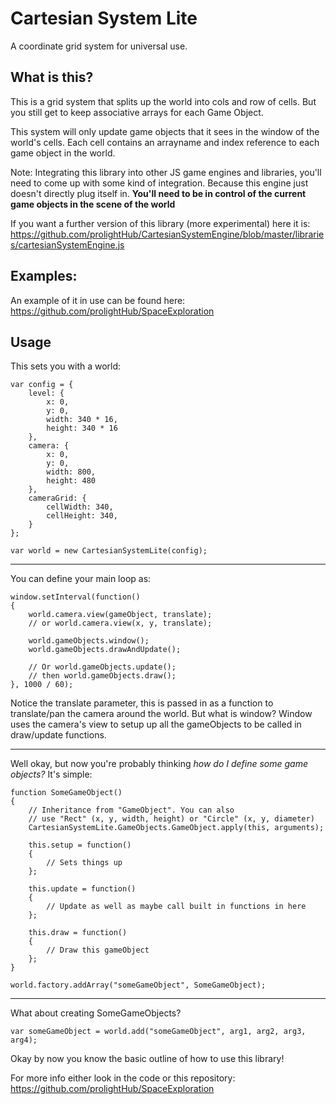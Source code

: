 # Cartesian System Lite

A coordinate grid system for universal use.

## What is this?
This is a grid system that splits up the world into cols and row of cells.
But you still get to keep associative arrays for each Game Object.

This system will only update game objects that it sees in the window of the world's cells.
Each cell contains an arrayname and index reference to each game object in the world.

Note: Integrating this library into other JS game engines and libraries, you'll need 
to come up with some kind of integration. Because this engine just doesn't directly plug 
itself in. **You'll need to be in control of the current game objects in the scene of the world**

If you want a further version of this library (more experimental) here it is:
https://github.com/prolightHub/CartesianSystemEngine/blob/master/libraries/cartesianSystemEngine.js

## Examples:

An example of it in use can be found here:
https://github.com/prolightHub/SpaceExploration

## Usage

This sets you with a world:
```
var config = {
    level: {
        x: 0,
        y: 0,
        width: 340 * 16,
        height: 340 * 16
    },
    camera: {
        x: 0,
        y: 0,
        width: 800,
        height: 480
    },
    cameraGrid: {
        cellWidth: 340,
        cellHeight: 340,
    }
};

var world = new CartesianSystemLite(config);
```
----
You can define your main loop as:

```
window.setInterval(function()
{
    world.camera.view(gameObject, translate); 
    // or world.camera.view(x, y, translate);
    
    world.gameObjects.window();
    world.gameObjects.drawAndUpdate();
    
    // Or world.gameObjects.update();
    // then world.gameObjects.draw();
}, 1000 / 60);

```
Notice the translate parameter, this is passed in as a function to
translate/pan the camera around the world.
But what is window?
Window uses the camera's view to setup up all the gameObjects to be called in draw/update functions.

---
Well okay, but now you're probably thinking *how do I define some game objects?*
It's simple:

```
function SomeGameObject()
{
    // Inheritance from "GameObject". You can also
    // use "Rect" (x, y, width, height) or "Circle" (x, y, diameter)
    CartesianSystemLite.GameObjects.GameObject.apply(this, arguments);
    
    this.setup = function() 
    {
        // Sets things up
    };
    
    this.update = function()
    {
        // Update as well as maybe call built in functions in here
    };
    
    this.draw = function()
    {
        // Draw this gameObject
    };
}

world.factory.addArray("someGameObject", SomeGameObject);
```
---

What about creating SomeGameObjects?

```
var someGameObject = world.add("someGameObject", arg1, arg2, arg3, arg4);
```

Okay by now you know the basic outline of how to use this library!

For more info either look in the code or this repository:
https://github.com/prolightHub/SpaceExploration
